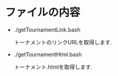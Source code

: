 ファイルの内容
===

- ./getTournamentLink.bash 

  トーナメントのリンクURLを取得します. 

- ./getTournamentHtml.bash 

  トーナメント.htmlを取得します. 
